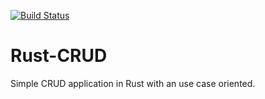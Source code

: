 [![Build Status](https://travis-ci.org/Rocko10/Rust-CRUD.svg?branch=master)](https://travis-ci.org/Rocko10/Rust-CRUD)

# Rust-CRUD
Simple CRUD application in Rust with an use case oriented.
